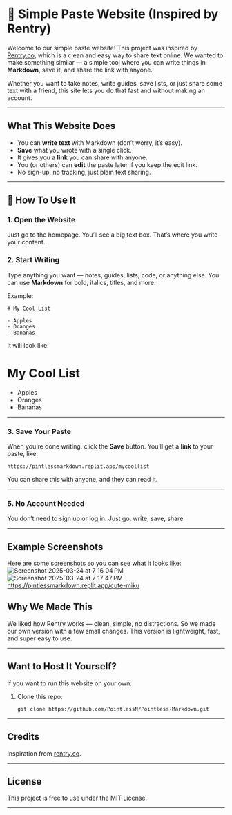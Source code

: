 # 📝 Simple Paste Website (Inspired by Rentry)

Welcome to our simple paste website! This project was inspired by [Rentry.co](https://rentry.co), which is a clean and easy way to share text online. We wanted to make something similar — a simple tool where you can write things in **Markdown**, save it, and share the link with anyone.

Whether you want to take notes, write guides, save lists, or just share some text with a friend, this site lets you do that fast and without making an account.

---

##  What This Website Does

- You can **write text** with Markdown (don’t worry, it’s easy).
- **Save** what you wrote with a single click.
- It gives you a **link** you can share with anyone.
- You (or others) can **edit** the paste later if you keep the edit link.
- No sign-up, no tracking, just plain text sharing.

---

## 🔧 How To Use It

### 1. Open the Website

Just go to the homepage. You’ll see a big text box. That’s where you write your content.

### 2. Start Writing

Type anything you want — notes, guides, lists, code, or anything else. You can use **Markdown** for bold, italics, titles, and more.

Example:
```
# My Cool List

- Apples
- Oranges
- Bananas
```

It will look like:

# My Cool List

- Apples  
- Oranges  
- Bananas  

---

### 3. Save Your Paste

When you’re done writing, click the **Save** button. You’ll get a **link** to your paste, like:

```
https://pintlessmarkdown.replit.app/mycoollist
```

You can share this with anyone, and they can read it.

---

### 5. No Account Needed

You don’t need to sign up or log in. Just go, write, save, share.

---

##  Example Screenshots
Here are some screenshots so you can see what it looks like:
![Screenshot 2025-03-24 at 7 16 04 PM](https://github.com/user-attachments/assets/fd5c0153-b422-4d96-bc94-b1323f2f5c6c)
![Screenshot 2025-03-24 at 7 17 47 PM](https://github.com/user-attachments/assets/8b7d5d89-ef67-4578-a727-0eccae87ab7e)
https://pintlessmarkdown.replit.app/cute-miku



##  Why We Made This

We liked how Rentry works — clean, simple, no distractions. So we made our own version with a few small changes. This version is lightweight, fast, and super easy to use.

---

##  Want to Host It Yourself?

If you want to run this website on your own:

1. Clone this repo:
   ```
   git clone https://github.com/PointlessN/Pointless-Markdown.git
   ```

---

##  Credits

Inspiration from [rentry.co](https://rentry.co).

---

##  License

This project is free to use under the MIT License.

---
